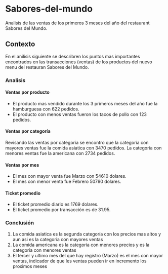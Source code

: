 # Sabores-del-mundo
Analisis de las ventas de los primeros 3 meses del año del restaurant Sabores del Mundo.

## Contexto 
En el anilisis siguiente se describren los puntos mas importantes encontrados en las transacciones (ventas) de los productos del nuevo menu del restauran Sabores del Mundo.

### Analisis

#### Ventas por producto
- El producto mas vendido durante los 3 primeros meses del año fue la hamburguesa con 622 pedidos.
- El producto con menos ventas fueron los tacos de pollo con 123 pedidos.
#### Ventas por categoría
Revisando las ventas por categoria se encontro que la categoría con mayores ventas fue la comida asiatica con 3470 pedidos. La categoría con menores ventas fue la americana con 2734 pedidos.
#### Ventas por mes
- El mes con mayor venta fue Marzo con 54610 dolares.
- El mes con menor venta fue Febrero 50790 dolares.
#### Ticket promedio
- El ticket promedio diario es 1769 dolares.
- El ticket promedio por transacción es de 31.95.

### Conclusión
1. La comida asiatica es la segunda categoría con los precios mas altos y aun asi es la categoria con mayores ventas
2. La comida americana es la categoria con menores precios y es la categoría con menores ventas
3. El tercer y ultimo mes del que hay registro (Marzo) es el mes con mayor ventas, indicador de que les ventas pueden ir en incremento los proximos meses
